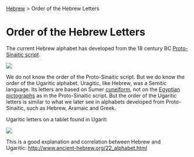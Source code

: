 [Hebrew](../README.md) > Order of the Hebrew Letters

# Order of the Hebrew Letters

The current Hebrew alphabet has developed from the 18 century BC [Proto-Sinaitic script](http://en.wikipedia.org/wiki/Proto-Sinaitic_script).

[![](https://3.bp.blogspot.com/-TTYwOsocT00/Ufskv2SmO0I/AAAAAAAAAGg/ZejZz2ILL98/s400/proto-sinaitic.png)](http://3.bp.blogspot.com/-TTYwOsocT00/Ufskv2SmO0I/AAAAAAAAAGg/ZejZz2ILL98/s1600/proto-sinaitic.png)

We do not know the order of the Proto-Sinaitic script. But we do know the order of the Ugaritic alphabet. Uragitic, like Hebrew, was a Semitic language. Its letters are based on Sumer [cuneiform](http://en.wikipedia.org/wiki/Cuneiform), not on the [Egyptian pictographs](http://en.wikipedia.org/wiki/Egyptian_hieroglyphs) as in the Proto-Sinaitic script. But the order of the Ugaritic letters is similar to what we later see in alphabets developed from Proto-Sinaitic, such as Hebrew, Aramaic and Greek.

Ugaritic letters on a tablet found in Ugarit:

[![](https://images-blogger-opensocial.googleusercontent.com/gadgets/proxy?url=http%3A%2F%2Fupload.wikimedia.org%2Fwikipedia%2Fcommons%2F0%2F04%2F22_alphabet.jpg&container=blogger&gadget=a&rewriteMime=image%2F*&fpt=7bcfbce29e)](http://upload.wikimedia.org/wikipedia/commons/0/04/22_alphabet.jpg)

This is a good explanation and correlation between Hebrew and Ugaritic: <http://www.ancient-hebrew.org/22_alphabet.html>
